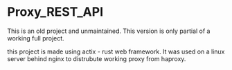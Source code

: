 # Proxy_REST_API
This is an old project and unmaintained. This version is only partial of a working full project.

this project is made using actix - rust web framework. It was used on a linux server behind nginx to distrubute working proxy from haproxy.
